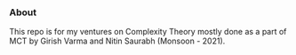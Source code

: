 ### About

This repo is for my ventures on Complexity Theory mostly done as a part of MCT by Girish Varma and Nitin Saurabh (Monsoon - 2021).
